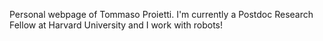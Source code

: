 Personal webpage of Tommaso Proietti. 
I'm currently a Postdoc Research Fellow at Harvard University and I work with robots!
